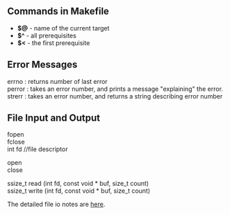  ## Commands in Makefile ##
 
 * __$@__ - name of the current target
*  __$^__ - all prerequisites
*  __$<__ - the first prerequisite

## Error Messages ##
errno : returns number of last error  
perror : takes an error number, and prints a message "explaining" the error.  
strerr : takes an error number, and returns a string describing error number  

## File Input and Output ##
fopen  
fclose  
int fd //file descriptor  

open    
close   

ssize_t read (int fd, const void * buf, size_t count)   
ssize_t write (int fd, const void * buf, size_t count)  

The detailed file io notes are [here](https://github.com/rushabhjhaveri/Rutgers-CS214/blob/master/Notes/File_IO.md). 
